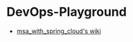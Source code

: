 # DevOps-Playground


- [msa_with_spring_cloud's wiki](https://github.com/dkswnkk/DevOps-Playground/wiki/%EA%B0%84%EB%8B%A8-%EC%A0%95%EB%A6%AC)
